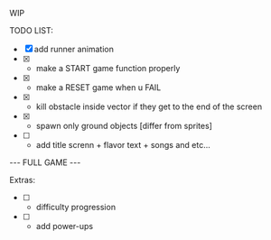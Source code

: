 WIP

TODO LIST:
* [x]  add runner animation
* [x] - make a START game function properly
* [x] - make a RESET game when u FAIL
* [x] - kill obstacle inside vector if they get to the end of the screen
* [x] - spawn only ground objects [differ from sprites]
* [ ] - add title screnn + flavor text + songs and etc...

--- FULL GAME ---

Extras:
* [ ] - difficulty progression
* [ ] - add power-ups